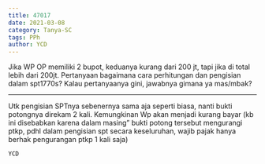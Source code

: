 ```yaml
---
title: 47017
date: 2021-03-08
category: Tanya-SC
tags: PPh
author: YCD
---
```


Jika WP OP memiliki 2 bupot, keduanya kurang dari 200 jt, tapi jika di total lebih dari 200jt. Pertanyaan bagaimana cara perhitungan dan pengisian dalam spt1770s? Kalau pertanyaanya gini, jawabnya gimana ya mas/mbak?

---

Utk pengisian SPTnya sebenernya sama aja seperti biasa, nanti bukti potongnya direkam 2 kali. Kemungkinan Wp akan menjadi kurang bayar (kb ini disebabkan karena dalam masing” bukti potong tersebut mengurangi ptkp, pdhl dalam pengisian spt secara keseluruhan, wajib pajak hanya berhak pengurangan ptkp 1 kali saja)

`YCD`
